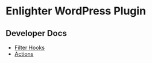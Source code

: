 Enlighter WordPress Plugin
=============================

Developer Docs
-----------------------

* [Filter Hooks](FilterHooks.md)
* [Actions](ActionsEvents.md)